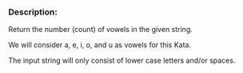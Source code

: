 ### Description:

Return the number (count) of vowels in the given string.

We will consider a, e, i, o, and u as vowels for this Kata.

The input string will only consist of lower case letters and/or spaces.
